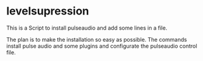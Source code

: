# levelsupression
This is a Script to install pulseaudio and add some lines in a file.

The plan is to make the installation so easy as possible. The commands
install pulse audio and some plugins and configurate the pulseaudio
control file.
